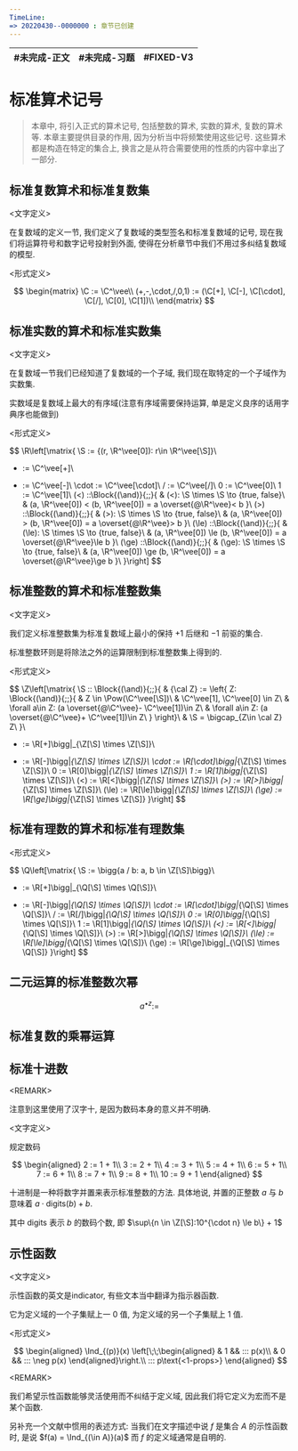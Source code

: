 ```yaml
---
TimeLine: 
=> 20220430--0000000 : 章节已创建
---
```

| #未完成-正文 | #未完成-习题 | #FIXED-V3 | 
| ------------ | ------------ | --------- |

# 标准算术记号
> 本章中, 将引入正式的算术记号, 包括整数的算术, 实数的算术, 复数的算术等. 
> 本章主要提供目录的作用, 因为分析当中将频繁使用这些记号. 
> 这些算术都是构造在特定的集合上, 换言之是从符合需要使用的性质的内容中拿出了一部分. 


## 标准复数算术和标准复数集

\<文字定义\>

在复数域的定义一节, 我们定义了复数域的类型签名和标准复数域的记号, 现在我们将运算符号和数字记号投射到外面, 使得在分析章节中我们不用过多纠结复数域的模型. 

\<形式定义\>

$$
\begin{matrix}
\C := \C^\vee\\
(+,-,\cdot,/,0,1) := (\C[+], \C[-], \C[\cdot], \C[/], \C[0], \C[1])\\
\end{matrix}
$$

## 标准实数的算术和标准实数集

\<文字定义\> 

在复数域一节我们已经知道了复数域的一个子域, 我们现在取特定的一个子域作为实数集. 

实数域是复数域上最大的有序域(注意有序域需要保持运算, 单是定义良序的话用字典序也能做到)

\<形式定义\> 

$$
\R\left[\matrix{
\S := \{(r, \R^\vee[0]): r\in \R^\vee[\S]\}\\
+ := \C^\vee[+]\\
- := \C^\vee[-]\\
\cdot := \C^\vee[\cdot]\\
/ := \C^\vee[/]\\
0 := \C^\vee[0]\\
1 := \C^\vee[1]\\
(<) ::\Block{(\and)}{\;\;}{
    & (<): \S \times \S \to \{true, false\}\\
    & (a, \R^\vee[0]) < (b, \R^\vee[0]) = a \overset{@\R^\vee}< b
}\\
(>) ::\Block{(\and)}{\;\;}{
    & (>): \S \times \S \to \{true, false\}\\
    & (a, \R^\vee[0]) > (b, \R^\vee[0]) = a \overset{@\R^\vee}> b
}\\
(\le) ::\Block{(\and)}{\;\;}{
    & (\le): \S \times \S \to \{true, false\}\\
    & (a, \R^\vee[0]) \le (b, \R^\vee[0]) = a \overset{@\R^\vee}\le b
}\\
(\ge) ::\Block{(\and)}{\;\;}{
    & (\ge): \S \times \S \to \{true, false\}\\
    & (a, \R^\vee[0]) \ge (b, \R^\vee[0]) = a \overset{@\R^\vee}\ge b
}\\
}\right]
$$

## 标准整数的算术和标准整数集

\<文字定义\> 

我们定义标准整数集为标准复数域上最小的保持 $+1$ 后继和 $-1$ 前驱的集合. 

标准整数环则是将除法之外的运算限制到标准整数集上得到的. 

\<形式定义\> 

$$
\Z\left[\matrix{
\S :: \Block{(\and)}{\;\;}{
    & {\cal Z} := \left\{
        Z: \Block{(\and)}{\;\;}{
            & Z \in \Pow(\C^\vee[\S])\\
            & \C^\vee[1], \C^\vee[0] \in Z\\
            & \forall a\in Z: (a \overset{@\C^\vee}- \C^\vee[1])\in Z\\ 
            & \forall a\in Z: (a \overset{@\C^\vee}+ \C^\vee[1])\in Z\\ 
        }
    \right\}\\
    & \S = \bigcap_{Z\in \cal Z} Z\\
}\\
+ := \R[+]\bigg|_{\Z[\S] \times \Z[\S]}\\
- := \R[-]\bigg|_{\Z[\S] \times \Z[\S]}\\
\cdot := \R[\cdot]\bigg|_{\Z[\S] \times \Z[\S]}\\
0 := \R[0]\bigg|_{\Z[\S] \times \Z[\S]}\\
1 := \R[1]\bigg|_{\Z[\S] \times \Z[\S]}\\
(<) := \R[<]\bigg|_{\Z[\S] \times \Z[\S]}\\
(>) := \R[>]\bigg|_{\Z[\S] \times \Z[\S]}\\
(\le) := \R[\le]\bigg|_{\Z[\S] \times \Z[\S]}\\
(\ge) := \R[\ge]\bigg|_{\Z[\S] \times \Z[\S]}
}\right]
$$



## 标准有理数的算术和标准有理数集

\<形式定义\> 

$$
\Q\left[\matrix{
\S := \bigg\{a / b: a, b \in \Z[\S]\bigg\}\\
+ := \R[+]\bigg|_{\Q[\S] \times \Q[\S]}\\
- := \R[-]\bigg|_{\Q[\S] \times \Q[\S]}\\
\cdot := \R[\cdot]\bigg|_{\Q[\S] \times \Q[\S]}\\
/ := \R[/]\bigg|_{\Q[\S] \times \Q[\S]}\\
0 := \R[0]\bigg|_{\Q[\S] \times \Q[\S]}\\
1 := \R[1]\bigg|_{\Q[\S] \times \Q[\S]}\\
(<) := \R[<]\bigg|_{\Q[\S] \times \Q[\S]}\\
(>) := \R[>]\bigg|_{\Q[\S] \times \Q[\S]}\\
(\le) := \R[\le]\bigg|_{\Q[\S] \times \Q[\S]}\\
(\ge) := \R[\ge]\bigg|_{\Q[\S] \times \Q[\S]}
}\right]
$$


## 二元运算的标准整数次幂

$$
a^{\bullet z} := 
$$

## 标准复数的乘幂运算

$$
$$

## 标准十进数

\<REMARK\>

注意到这里使用了汉字十, 是因为数码本身的意义并不明确. 

\<文字定义\>

规定数码

$$
\begin{aligned}
2 := 1 + 1\\
3 := 2 + 1\\
4 := 3 + 1\\
5 := 4 + 1\\
6 := 5 + 1\\
7 := 6 + 1\\
8 := 7 + 1\\
9 := 8 + 1\\
10 := 9 + 1
\end{aligned}
$$

十进制是一种将数字并置来表示标准整数的方法. 具体地说, 并置的正整数 $a$ 与 $b$ 意味着 $a\cdot \text{digits}(b) + b$. 

其中 $\text{digits}$ 表示 $b$ 的数码个数, 即 $\sup\{n \in \Z[\S]:10^{\cdot n} \le b\} + 1$


## 示性函数

\<文字定义\>

示性函数的英文是indicator, 有些文本当中翻译为指示器函数. 

它为定义域的一个子集赋上一 $0$ 值, 为定义域的另一个子集赋上 $1$ 值. 


\<形式定义\>

$$
\begin{aligned}
\Ind_{(p)}(x)
\left[\;\;\begin{aligned}
    & 1 && ::: p(x)\\
    & 0 && ::: \neg p(x)
\end{aligned}\right.\\
::: p\text{<1-props>}
\end{aligned}
$$

\<REMARK\>

我们希望示性函数能够灵活使用而不纠结于定义域, 因此我们将它定义为宏而不是某个函数. 

另补充一个文献中惯用的表述方式: 当我们在文字描述中说 $f$ 是集合 $A$ 的示性函数时, 是说 $f(a) = \Ind_{(\in A)}(a)$ 而 $f$ 的定义域通常是自明的. 

